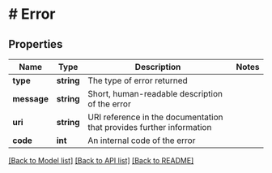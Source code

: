 # # Error

## Properties

Name | Type | Description | Notes
------------ | ------------- | ------------- | -------------
**type** | **string** | The type of error returned |
**message** | **string** | Short, human-readable description of the error |
**uri** | **string** | URI reference in the documentation that provides further information |
**code** | **int** | An internal code of the error |

[[Back to Model list]](../../README.md#models) [[Back to API list]](../../README.md#endpoints) [[Back to README]](../../README.md)
